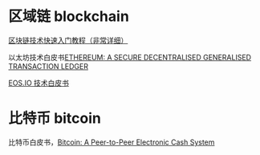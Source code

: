 # 区域链 blockchain  

[区块链技术快速入门教程（非常详细）](http://c.biancheng.net/blockchain/)  

以太坊技术白皮书[ETHEREUM: A SECURE DECENTRALISED GENERALISED TRANSACTION LEDGER](https://ethereum.github.io/yellowpaper/paper.pdf)  

[EOS.IO 技术白皮书](https://github.com/EOSIO/Documentation/blob/master/zh-CN/TechnicalWhitePaper.md)  

# 比特币 bitcoin
比特币白皮书，[Bitcoin: A Peer-to-Peer Electronic Cash System](https://bitcoin.org/bitcoin.pdf)   
